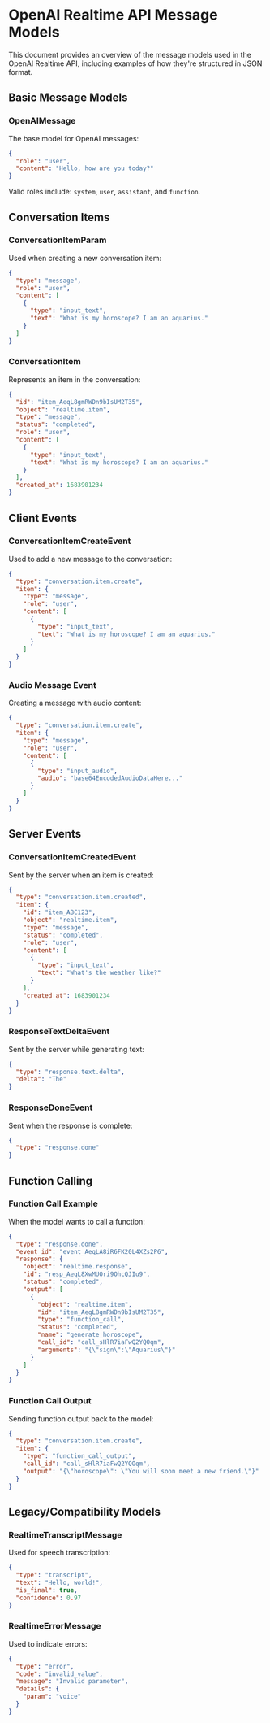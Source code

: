# OpenAI Realtime API Message Models

This document provides an overview of the message models used in the OpenAI Realtime API, including examples of how they're structured in JSON format.

## Basic Message Models

### OpenAIMessage

The base model for OpenAI messages:

```json
{
  "role": "user",
  "content": "Hello, how are you today?"
}
```

Valid roles include: `system`, `user`, `assistant`, and `function`.

## Conversation Items

### ConversationItemParam

Used when creating a new conversation item:

```json
{
  "type": "message",
  "role": "user",
  "content": [
    {
      "type": "input_text",
      "text": "What is my horoscope? I am an aquarius."
    }
  ]
}
```

### ConversationItem

Represents an item in the conversation:

```json
{
  "id": "item_AeqL8gmRWDn9bIsUM2T35",
  "object": "realtime.item",
  "type": "message",
  "status": "completed",
  "role": "user",
  "content": [
    {
      "type": "input_text",
      "text": "What is my horoscope? I am an aquarius."
    }
  ],
  "created_at": 1683901234
}
```

## Client Events

### ConversationItemCreateEvent

Used to add a new message to the conversation:

```json
{
  "type": "conversation.item.create",
  "item": {
    "type": "message",
    "role": "user",
    "content": [
      {
        "type": "input_text",
        "text": "What is my horoscope? I am an aquarius."
      }
    ]
  }
}
```

### Audio Message Event

Creating a message with audio content:

```json
{
  "type": "conversation.item.create",
  "item": {
    "type": "message",
    "role": "user",
    "content": [
      {
        "type": "input_audio",
        "audio": "base64EncodedAudioDataHere..."
      }
    ]
  }
}
```

## Server Events

### ConversationItemCreatedEvent

Sent by the server when an item is created:

```json
{
  "type": "conversation.item.created",
  "item": {
    "id": "item_ABC123",
    "object": "realtime.item",
    "type": "message",
    "status": "completed",
    "role": "user",
    "content": [
      {
        "type": "input_text",
        "text": "What's the weather like?"
      }
    ],
    "created_at": 1683901234
  }
}
```

### ResponseTextDeltaEvent

Sent by the server while generating text:

```json
{
  "type": "response.text.delta",
  "delta": "The"
}
```

### ResponseDoneEvent

Sent when the response is complete:

```json
{
  "type": "response.done"
}
```

## Function Calling

### Function Call Example

When the model wants to call a function:

```json
{
  "type": "response.done",
  "event_id": "event_AeqLA8iR6FK20L4XZs2P6",
  "response": {
    "object": "realtime.response",
    "id": "resp_AeqL8XwMUOri9OhcQJIu9",
    "status": "completed",
    "output": [
      {
        "object": "realtime.item",
        "id": "item_AeqL8gmRWDn9bIsUM2T35",
        "type": "function_call",
        "status": "completed",
        "name": "generate_horoscope",
        "call_id": "call_sHlR7iaFwQ2YQOqm",
        "arguments": "{\"sign\":\"Aquarius\"}"
      }
    ]
  }
}
```

### Function Call Output

Sending function output back to the model:

```json
{
  "type": "conversation.item.create",
  "item": {
    "type": "function_call_output",
    "call_id": "call_sHlR7iaFwQ2YQOqm",
    "output": "{\"horoscope\": \"You will soon meet a new friend.\"}"
  }
}
```

## Legacy/Compatibility Models

### RealtimeTranscriptMessage

Used for speech transcription:

```json
{
  "type": "transcript",
  "text": "Hello, world!",
  "is_final": true,
  "confidence": 0.97
}
```

### RealtimeErrorMessage

Used to indicate errors:

```json
{
  "type": "error",
  "code": "invalid_value",
  "message": "Invalid parameter",
  "details": {
    "param": "voice"
  }
}
``` 